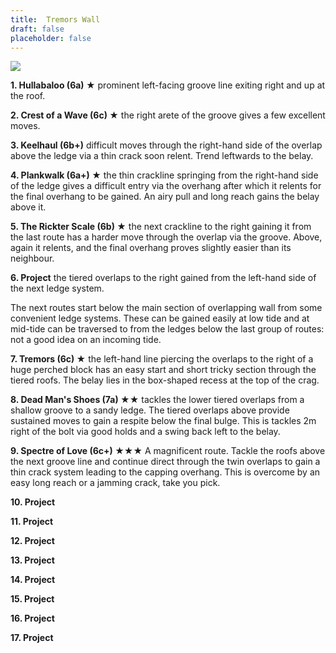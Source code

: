 ```yaml
---
title:  Tremors Wall
draft: false
placeholder: false
---
```



![](/img/south-wales/the-gower/TREMPHOT.gif)

**1\. Hullabaloo (6a) ★** prominent left-facing groove line exiting right and up at the roof.

**2\. Crest of a Wave (6c) ★** the right arete of the groove gives a few excellent moves.

**3\. Keelhaul (6b+)** difficult moves through the right-hand side of the overlap above the ledge via a thin crack soon relent. Trend leftwards to the belay.

**4\. Plankwalk (6a+) ★** the thin crackline springing from the right-hand side of the ledge gives a difficult entry via the overhang after which it relents for the final overhang to be gained. An airy pull and long reach gains the belay above it.

**5\. The Rickter Scale (6b) ★** the next crackline to the right gaining it from the last route has a harder move through the overlap via the groove. Above, again it relents, and the final overhang proves slightly easier than its neighbour.

**6\. Project** the tiered overlaps to the right gained from the left-hand side of the next ledge system.

The next routes start below the main section of overlapping wall from some convenient ledge systems. These can be gained easily at low tide and at mid-tide can be traversed to from the ledges below the last group of routes: not a good idea on an incoming tide.

**7\. Tremors (6c) ★** the left-hand line piercing the overlaps to the right of a huge perched block has an easy start and short tricky section through the tiered roofs. The belay lies in the box-shaped recess at the top of the crag.

**8\. Dead Man's Shoes (7a) ★★** tackles the lower tiered overlaps from a shallow groove to a sandy ledge. The tiered overlaps above provide sustained moves to gain a respite below the final bulge. This is tackles 2m right of the bolt via good holds and a swing back left to the belay.

**9\. Spectre of Love (6c+) ★★★** A magnificent route. Tackle the roofs above the next groove line and continue direct through the twin overlaps to gain a thin crack system leading to the capping overhang. This is overcome by an easy long reach or a jamming crack, take you pick.

**10\. Project**

**11\. Project**

**12\. Project**

**13\. Project**

**14\. Project**

**15\. Project**

**16\. Project**

**17\. Project**
